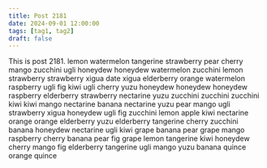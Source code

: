 ```yaml
---
title: Post 2181
date: 2024-09-01 12:00:00
tags: [tag1, tag2]
draft: false
---
```

This is post 2181.
lemon
watermelon
tangerine
strawberry
pear
cherry
mango
zucchini
ugli
honeydew
honeydew
watermelon
zucchini
lemon
strawberry
strawberry
xigua
date
xigua
elderberry
orange
watermelon
raspberry
ugli
fig
kiwi
ugli
cherry
yuzu
honeydew
honeydew
honeydew
raspberry
elderberry
strawberry
nectarine
yuzu
zucchini
zucchini
zucchini
kiwi
kiwi
mango
nectarine
banana
nectarine
yuzu
pear
mango
ugli
strawberry
xigua
honeydew
ugli
fig
zucchini
lemon
apple
kiwi
nectarine
orange
orange
elderberry
yuzu
elderberry
tangerine
cherry
zucchini
banana
honeydew
nectarine
ugli
kiwi
grape
banana
pear
grape
mango
raspberry
cherry
banana
pear
fig
grape
lemon
tangerine
kiwi
honeydew
cherry
mango
fig
elderberry
tangerine
ugli
mango
yuzu
banana
quince
orange
quince
